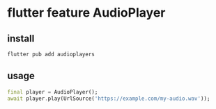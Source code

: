 # flutter feature AudioPlayer

## install

```sh
flutter pub add audioplayers
```

## usage

```dart
final player = AudioPlayer();
await player.play(UrlSource('https://example.com/my-audio.wav'));
```
